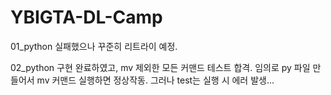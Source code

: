 # YBIGTA-DL-Camp

01_python 실패했으나 꾸준히 리트라이 예정.


02_python 구현 완료하였고, mv 제외한 모든 커맨드 테스트 합격.
          임의로 py 파일 만들어서 mv 커맨드 실행하면 정상작동.
          그러나 test는 실행 시 에러 발생...
